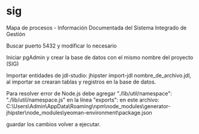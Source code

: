# sig
Mapa de procesos - Información Documentada del Sistema Integrado de Gestión

Buscar puerto 5432 y modificar lo necesario

Iniciar pgAdmin y crear la base de datos con el mismo nombre del proyecto (SIG)

Importar entidades de jdl-studio: jhipster import-jdl nombre_de_archivo.jdl, al importar se crearan tablas y registros en la base de datos.

Para resolver error de Node.js debe agregar "./lib/util/namespace": "./lib/util/namespace.js" en la línea "exports": en este archivo: C:\Users\Admin\AppData\Roaming\npm\node_modules\generator-jhipster\node_modules\yeoman-environment\package.json

guardar los cambios volver a ejecutar.
